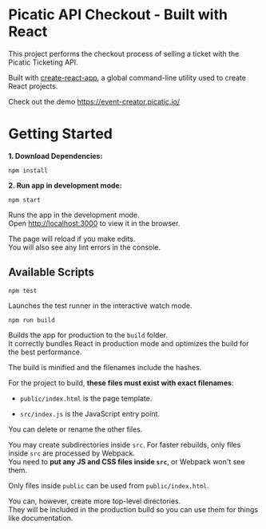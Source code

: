 # Picatic API Checkout - Built with React

This project performs the checkout process of selling a ticket with the Picatic Ticketing API.

Built with [create-react-app](https://github.com/facebookincubator/create-react-app), a global command-line utility used to create React projects.

Check out the demo https://event-creator.picatic.io/

# Getting Started

**1. Download Dependencies:**

`npm install`

**2. Run app in development mode:**

`npm start`

Runs the app in the development mode.<br>
Open [http://localhost:3000](http://localhost:3000) to view it in the browser.

The page will reload if you make edits.<br>
You will also see any lint errors in the console.

## Available Scripts

`npm test`

Launches the test runner in the interactive watch mode.<br>

`npm run build`

Builds the app for production to the `build` folder.<br>
It correctly bundles React in production mode and optimizes the build for the best performance.

The build is minified and the filenames include the hashes.<br>

For the project to build, **these files must exist with exact filenames**:

* `public/index.html` is the page template.

* `src/index.js` is the JavaScript entry point.

You can delete or rename the other files.

You may create subdirectories inside `src`. For faster rebuilds, only files inside `src` are processed by Webpack.<br>
You need to **put any JS and CSS files inside `src`**, or Webpack won't see them.

Only files inside `public` can be used from `public/index.html`.<br>

You can, however, create more top-level directories.<br>
They will be included in the production build so you can use them for things like documentation.
